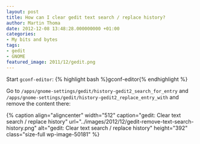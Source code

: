 ```yaml
---
layout: post
title: How can I clear gedit text search / replace history?
author: Martin Thoma
date: 2012-12-08 13:48:28.000000000 +01:00
categories:
- My bits and bytes
tags:
- gedit
- GNOME
featured_image: 2011/12/gedit.png
---
```

Start <code>gconf-editor</code>:
{% highlight bash %}gconf-editor{% endhighlight %}

Go to <code>/apps/gnome-settings/gedit/history-gedit2_search_for_entry</code> and <code>/apps/gnome-settings/gedit/history-gedit2_replace_entry_with</code> and remove the content there:

{% caption align="aligncenter" width="512" caption="gedit: Clear text search / replace history" url="../images/2012/12/gedit-remove-text-search-history.png" alt="gedit: Clear text search / replace history"  height="392" class="size-full wp-image-50181" %}
